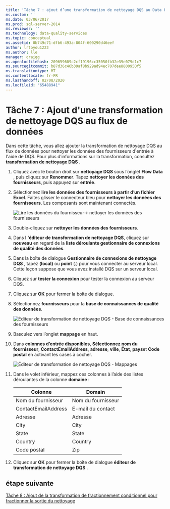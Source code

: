 ```yaml
---
title: 'Tâche 7 : ajout d’une transformation de nettoyage DQS au Data Flow | Microsoft Docs'
ms.custom: ''
ms.date: 03/06/2017
ms.prod: sql-server-2014
ms.reviewer: ''
ms.technology: data-quality-services
ms.topic: conceptual
ms.assetid: 0b749c71-dfb6-493a-804f-600290d46eef
author: lrtoyou1223
ms.author: lle
manager: craigg
ms.openlocfilehash: 209659609c2cf19196cc35050fb32e39e079d1c7
ms.sourcegitcommit: b87d36c46b39af8b929ad94ec707dee8800950f5
ms.translationtype: MT
ms.contentlocale: fr-FR
ms.lasthandoff: 02/08/2020
ms.locfileid: "65488941"
---
```

# <a name="task-7-adding-dqs-cleansing-transform-to-the-data-flow"></a>Tâche 7 : Ajout d'une transformation de nettoyage DQS au flux de données
  Dans cette tâche, vous allez ajouter la transformation de nettoyage DQS au flux de données pour nettoyer les données des fournisseurs d'entrée à l'aide de DQS. Pour plus d’informations sur la transformation, consultez **[transformation de nettoyage DQS](https://msdn.microsoft.com/library/ee677619.aspx)** .  
  
1.  Cliquez avec le bouton droit sur **nettoyage DQS** sous l’onglet **Flow Data** , puis cliquez sur **Renommer**. Tapez **nettoyer les données des fournisseurs**, puis appuyez sur **entrée**.  
  
2.  Sélectionnez **lire les données des fournisseurs à partir d’un fichier Excel**. Faites glisser le connecteur bleu pour **nettoyer les données des fournisseurs**. Les composants sont maintenant connectés.  
  
     ![Lire les données du fournisseur-> nettoyer les données des fournisseurs](../../2014/tutorials/media/et-addingdqscleansingtransformtothedataflow-01.jpg "Lire les données des fournisseurs -> Nettoyer les données des fournisseurs")  
  
3.  Double-cliquez sur **nettoyer les données des fournisseurs**.  
  
4.  Dans l **'éditeur de transformation de nettoyage DQS**, cliquez sur **nouveau** en regard de la **liste déroulante gestionnaire de connexions de qualité des données**.  
  
5.  Dans la boîte de dialogue **Gestionnaire de connexions de nettoyage DQS** , tapez **(local)** ou **point** (.) pour vous connecter au serveur local. Cette leçon suppose que vous avez installé DQS sur un serveur local.  
  
6.  Cliquez sur **tester la connexion** pour tester la connexion au serveur DQS.  
  
7.  Cliquez sur **OK** pour fermer la boîte de dialogue.  
  
8.  Sélectionnez **fournisseurs** pour la **base de connaissances de qualité des données**.  
  
     ![Éditeur de transformation de nettoyage DQS - Base de connaissances des fournisseurs](../../2014/tutorials/media/et-addingdqscleansingtransformtothedataflow-02.jpg "Éditeur de transformation de nettoyage DQS - Base de connaissances des fournisseurs")  
  
9. Basculez vers l’onglet **mappage** en haut.  
  
10. Dans **colonnes d’entrée disponibles**, **Sélectionnez nom du fournisseur**, **ContactEmailAddress**, **adresse**, **ville**, **État**, **pays**et **Code postal** en activant les cases à cocher.  
  
     ![Éditeur de transformation de nettoyage DQS - Mappages](../../2014/tutorials/media/et-addingdqscleansingtransformtothedataflow-03.jpg "Éditeur de transformation de nettoyage DQS - Mappages")  
  
11. Dans le volet inférieur, mappez ces colonnes à l’aide des listes déroulantes de la colonne **domaine** :  
  
    |Colonne|Domain|  
    |------------|------------|  
    |Nom du fournisseur|Nom du fournisseur|  
    |ContactEmailAddress|E-mail du contact|  
    |Adresse|Adresse|  
    |City|City|  
    |State|State|  
    |Country|Country|  
    |Code postal|Zip|  
  
12. Cliquez sur **OK** pour fermer la boîte de dialogue **éditeur de transformation de nettoyage DQS** .  
  
## <a name="next-step"></a>étape suivante  
 [Tâche 8 : Ajout de la transformation de fractionnement conditionnel pour fractionner la sortie du nettoyage](../../2014/tutorials/task-8-adding-conditional-split-transform-to-split-cleansing-output.md)  
  
  
